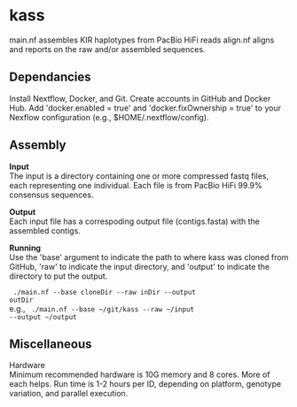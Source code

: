 # kass
main.nf assembles KIR haplotypes from PacBio HiFi reads
align.nf aligns and reports on the raw and/or assembled sequences.

<h2>Dependancies</h2>
Install Nextflow, Docker, and Git.
Create accounts in GitHub and Docker Hub.
Add 'docker.enabled = true' and 'docker.fixOwnership = true' to your Nexflow configuration (e.g., $HOME/.nextflow/config).

<h2>Assembly</h2>
<b>Input</b> <br>
The input is a directory containing one or more compressed fastq files, each representing one individual. Each file is from PacBio HiFi 99.9% consensus sequences.

<b>Output</b> <br>
Each input file has a correspoding output file (contigs.fasta)  with the assembled contigs.

<b>Running</b><br>
Use the 'base' argument to indicate the path to where kass was cloned from
GitHub, 'raw' to indicate the input directory, and 'output' to indicate the directory to put the output.

<code>    ./main.nf --base cloneDir --raw inDir --output outDir</code><br>
e.g.,
<code>    ./main.nf --base ~/git/kass --raw ~/input --output ~/output</code>

<h2>Miscellaneous</h2>
Hardware<br>
Minimum recommended hardware is 10G memory and 8 cores. More of each helps.
Run time is 1-2 hours per ID, depending on platform, genotype variation, and parallel execution.
